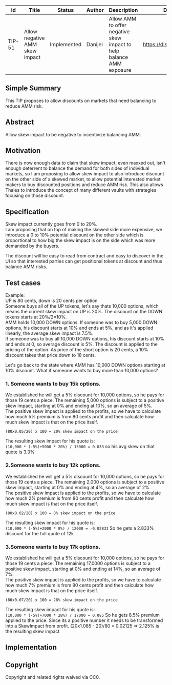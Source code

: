 | id | Title | Status | Author | Description | Discussions to | Created |
| ----------- | ----------- | ----------- | ----------- | ----------- | ----------- | ----------- |
| TIP-51 | Allow negative AMM skew impact| Implemented | Danijel| Allow AMM to offer negative skew impact to help balance AMM exposure | https://discord.gg/rPpPcMXSeU | 2022-05-12
 
## Simple Summary
 
This TIP proposes to allow discounts on markets that need balancing to reduce AMM risk.
 
## Abstract
 
Allow skew impact to be negative to incentivize balancing AMM.
 
## Motivation

There is now enough data to claim that skew impact, even maxxed out, isn't enough deterrent to balance the demand for both sides of individual markets, so I am proposing to allow skew impact to also introduce discount on the other side of a skewed market, to allow potential interested market makers to buy discounted positions and reduce AMM risk. 
This also allows Thales to introduce the concept of many different vaults with strategies focusing on those discount.   

## Specification 

Skew impact currently goes from 0 to 20%.  
I am proposing that on top of making the skewed side more expensive, we introduce a 0 to 10% potential discount on the other side which is proportional to how big the skew impact is on the side which was more demanded by the buyers.  

The discount will be easy to read from contract and easy to discover in the UI so that interested parties can get positional tokens at discount and thus balance AMM risks.  

## Test cases   

Example:  
UP is 80 cents, down is 20 cents per option  
Someone buys all of the UP tokens, let's say thats 10,000 options, which means the current skew impact on UP is 20%. 
The discount on the DOWN tokens starts at 20%/2=10%.  
AMM holds 10,000 DOWN options. 
If someone was to buy 5,000 DOWN options, his discount starts at 10% and ends at 5%, and as it's applied linearly, the average skew impact is 7.5%.   
If someone was to buy all 10,000 DOWN options, his discount starts at 10% and ends at 0, so average discount is 5%. 
The discount is applied to the pricing of the option. As price of the short option is 20 cents, a 10% discount takes that price down to 18 cents. 

Let's go back to the state where AMM has 10,000 DOWN options starting at 10% discount. What if someone wants to buy more than 10,000 options?  

### 1. Someone wants to buy 15k options. 
We established he will get a 5% discount for 10,000 options, so he pays for those 19 cents a piece. 
The remaining 5,000 options is subject to a positive skew impact, starting at 0% and ending at 10%, so an average of 5%.  
The positive skew impact is applied to the profits, so we have to calculate how much 5% premium is from 80 cents profit and then calculate how much skew impact is that on the price itself.  

`(80x0.05/20) x 100 = 20% skew impact on the price`  

The resulting skew impact for his quote is:  
`(10,000 * (-5%)+5000 * 20%) / 15000 = 0.033`  so his avg skew on that quote is 3.3%

### 2.Someone wants to buy 12k options. 
We established he will get a 5% discount for 10,000 options, so he pays for those 19 cents a piece. 
The remaining 2,000 options is subject to a positive skew impact, starting at 0% and ending at 4%, so an average of 2%.  
The positive skew impact is applied to the profits, so we have to calculate how much 2% premium is from 80 cents profit and then calculate how much skew impact is that on the price itself.  

`(80x0.02/20) x 100 = 8% skew impact on the price`  

The resulting skew impact for his quote is:  
`(10,000 * (-5%)+2000 * 8%) / 12000 = -0.02833` So he gets a 2.833% discount for the full quote of 12k  

### 3.Someone wants to buy 17k options. 
We established he will get a 5% discount for 10,000 options, so he pays for those 19 cents a piece. 
The remaining 17,0000 options is subject to a positive skew impact, starting at 0% and ending at 14%, so an average of 7%.  
The positive skew impact is applied to the profits, so we have to calculate how much 7% premium is from 80 cents profit and then calculate how much skew impact is that on the price itself.  

`(80x0.07/20) x 100 = 28% skew impact on the price`  

The resulting skew impact for his quote is:  
`(10,000 * (-5%)+7000 * 28%) / 17000 = 0.085` So he gets 8.5% premium applied to the price. Since its a positive number it needs to be transformed into a SkewImpact from profit. 
(20x1.085 - 20)/80 = 0.02125 => 2.125% is the resulting skew impact

## Implementation


## Copyright
 
Copyright and related rights waived via CC0.

